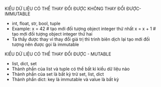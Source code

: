 KIỂU DỮ LIỆU CÓ THỂ THAY ĐỔI ĐƯỢC KHÔNG THAY ĐỔI ĐƯỢC- IMMUTABLE
- int, float, str, bool, tuple
- Example:
x = 42      # tạo mới đối tượng object integer thứ nhất
x = x + 1   # tạo mới đối tượng object integer thứ hai
- Ta thấy được thay vì thay đổi giá trị thì trình biên dịch lại tạo mới đối tượng nên được gọi là immutable

KIỂU DỮ LIỆU CÓ THỂ THAY ĐỔI ĐƯỢC - MUTABLE
- list, dict, set
- Thành phần của list và tuple có thể bất kì kiểu dữ liệu nào
- Thành phần của set là bất kỳ trừ set, list, dict
- Thành phần dict: key là immutable và value là bất kỳ
